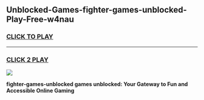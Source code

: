 
## Unblocked-Games-fighter-games-unblocked-Play-Free-w4nau
<h3>
<a href="https://premium76.site?title=fighter-games-unblocked&ref=10A">CLICK TO PLAY</a></h3>
<hr>

<h3>
<a href="https://premium76.site?title=fighter-games-unblocked&ref=10A">CLICK 2 PLAY</a>
  
</h3>

<a href="https://premium76.site?title=fighter-games-unblocked&ref=10A"><img src="https://clearcache.store/games.png"></a>


**fighter-games-unblocked games unblocked: Your Gateway to Fun and Accessible Online Gaming**
